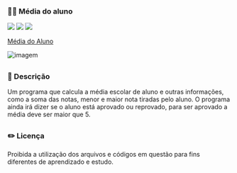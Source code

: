 ### 👨‍🎓 Média do aluno

<div style="display: inline_block">

<img src="https://img.shields.io/badge/html5-%23E34F26.svg?style=for-the-badge&logo=html5&logoColor=white" />
<img src="https://img.shields.io/badge/css3-%231572B6.svg?style=for-the-badge&logo=css3&logoColor=white" />
<img src="https://img.shields.io/badge/javascript-%23323330.svg?style=for-the-badge&logo=javascript&logoColor=%23F7DF1E" />
  
</div>

<a href="https://26tassiofernandes.github.io/Media-do-aluno/aluno.html">Média do Aluno</a>

<img src="https://user-images.githubusercontent.com/86972667/208528875-255d94f7-3bec-4cbf-a89d-987f5ae23eed.png" alt="imagem">

##

### 📜 Descrição 
<p>Um programa que calcula a média escolar de aluno e outras informações, como a soma das notas, menor e maior nota tiradas pelo aluno. O programa ainda irá dizer se o aluno está aprovado ou reprovado, para ser aprovado a média deve ser maior que 5.</p>

##

### ✏️ Licença 
<p>Proibida a utilização dos arquivos e códigos em questão para fins diferentes de aprendizado e estudo.</p>
